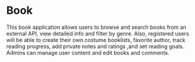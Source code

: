 # Book

This book application allows users to browse and search books from an external API, view detailed info and filter by genre. Also, registered users will be able to create their own costume booklists, favorite author, track reading progress, add private notes and ratings ,and set reading goals. Admins can manage user content and edit books and comments.
